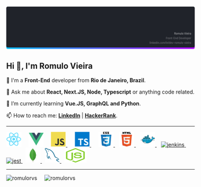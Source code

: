 [![](https://raw.githubusercontent.com/romulorvs/romulorvs/main/banner.svg)](https://raw.githubusercontent.com/romulorvs/romulorvs/main/banner.svg)

## Hi 👋, I'm Romulo Vieira
👦  I'm a **Front-End** developer from **Rio de Janeiro, Brazil**.

💬  Ask me about **React, Next.JS, Node, Typescript** or anything code related.

🌱  I’m currently learning **Vue.JS, GraphQL and Python**.

📫  How to reach me: **[LinkedIn](https://www.linkedin.com/in/dev-romulo-vieira/)** | **[HackerRank](https://www.hackerrank.com/romulovieira)**.

---

<a href="https://reactjs.org/" title="React" target="_blank"> <img src="https://raw.githubusercontent.com/devicons/devicon/master/icons/react/react-original.svg" alt="react" width="40" height="40"/></a>&nbsp;&nbsp;&nbsp;&nbsp;
<a href="https://vuejs.org/" title="Vue.js" target="_blank"> <img src="https://raw.githubusercontent.com/devicons/devicon/9f4f5cdb393299a81125eb5127929ea7bfe42889/icons/vuejs/vuejs-original.svg" alt="react" width="40" height="40"/></a>&nbsp;&nbsp;&nbsp;&nbsp;
<a href="https://developer.mozilla.org/en-US/docs/Web/JavaScript" title="JavaScript" target="_blank"> <img src="https://raw.githubusercontent.com/devicons/devicon/master/icons/javascript/javascript-original.svg" alt="javascript" width="40" height="40"/> </a>&nbsp;&nbsp;&nbsp;&nbsp;
<a href="https://www.typescriptlang.org/" title="TypeScript" target="_blank"> <img src="https://raw.githubusercontent.com/devicons/devicon/master/icons/typescript/typescript-original.svg" alt="typescript" width="40" height="40"/> </a>&nbsp;&nbsp;&nbsp;&nbsp;
<a href="https://www.w3schools.com/css/" title="CSS3" target="_blank"> <img src="https://raw.githubusercontent.com/devicons/devicon/master/icons/css3/css3-original-wordmark.svg" alt="css3" width="40" height="40"/> </a>&nbsp;&nbsp;
<a href="https://www.w3.org/html/" title="HTML5" target="_blank"> <img src="https://raw.githubusercontent.com/devicons/devicon/master/icons/html5/html5-original-wordmark.svg" alt="html5" width="40" height="40"/> </a>&nbsp;&nbsp;
<a href="https://www.docker.com/" title="Docker" target="_blank"> <img src="https://raw.githubusercontent.com/devicons/devicon/master/icons/docker/docker-original.svg" alt="docker" width="40" height="40"/> </a>&nbsp;&nbsp;
<a href="https://www.jenkins.io" title="Jenkins" target="_blank"> <img src="https://www.vectorlogo.zone/logos/jenkins/jenkins-icon.svg" alt="jenkins" width="40" height="40"/> </a>&nbsp;&nbsp;
<a href="https://jestjs.io" title="Jest" target="_blank"> <img src="https://www.vectorlogo.zone/logos/jestjsio/jestjsio-icon.svg" alt="jest" width="40" height="40"/> </a>&nbsp;
<a href="https://www.mongodb.com/" title="MongoDB" target="_blank"> <img src="https://raw.githubusercontent.com/devicons/devicon/master/icons/mongodb/mongodb-original.svg" alt="mongodb" width="40" height="40"/> </a>&nbsp;
<a href="https://www.mysql.com/" title="MySQL" target="_blank"> <img src="https://raw.githubusercontent.com/devicons/devicon/master/icons/mysql/mysql-original.svg" alt="mysql" width="40" height="40"/> </a>&nbsp;
<a href="https://nodejs.org" title="Node.JS" target="_blank"> <img src="https://raw.githubusercontent.com/devicons/devicon/master/icons/nodejs/nodejs-original.svg" alt="nodejs" width="60" height="40"/> </a>

---

<img height="165" src="https://github-readme-stats.vercel.app/api/top-langs?username=romulorvs&show_icons=true&locale=en&layout=compact&theme=react&hide_border=true" alt="romulorvs" />&nbsp;&nbsp;&nbsp;&nbsp;
<img height="165" src="https://github-readme-stats.vercel.app/api?username=romulorvs&show_icons=true&locale=en&theme=react&hide_border=true" alt="romulorvs" />
